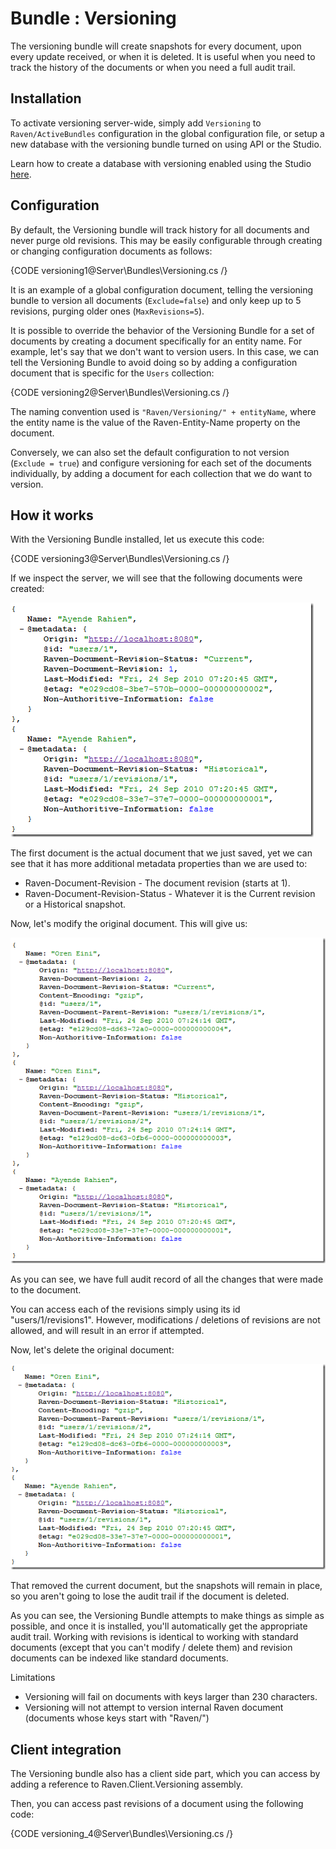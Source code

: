 # Bundle : Versioning

The versioning bundle will create snapshots for every document, upon every update received, or when it is deleted. It is useful when you need to track the history of the documents or when you need a full audit trail.

## Installation

To activate versioning server-wide, simply add `Versioning` to `Raven/ActiveBundles` configuration in the global configuration file, or setup a new database with the versioning bundle turned on using API or the Studio.

Learn how to create a database with versioning enabled using the Studio [here](../../studio/overview/settings/versioning).

## Configuration

By default, the Versioning bundle will track history for all documents and never purge old revisions. This may be easily configurable through creating or changing configuration documents as follows:

{CODE versioning1@Server\Bundles\Versioning.cs /}

It is an example of a global configuration document, telling the versioning bundle to version all documents (`Exclude=false`) and only keep up to 5 revisions, purging older ones (`MaxRevisions=5`).

It is possible to override the behavior of the Versioning Bundle for a set of documents by creating a document specifically for an entity name. For example, let's say that we don't want to version users. In this case, we can tell the Versioning Bundle to avoid doing so by adding a configuration document that is specific for the `Users` collection:

{CODE versioning2@Server\Bundles\Versioning.cs /}

The naming convention used is `"Raven/Versioning/" + entityName`, where the entity name is the value of the Raven-Entity-Name property on the document.

Conversely, we can also set the default configuration to not version (`Exclude = true`) and configure versioning for each set of the documents individually, by adding a document for each collection that we do want to version.

## How it works

With the Versioning Bundle installed, let us execute this code:

{CODE versioning3@Server\Bundles\Versioning.cs /}

If we inspect the server, we will see that the following documents were created:

![Figure 1: Versioned Documents](images\versioned_docs.png)

The first document is the actual document that we just saved, yet we can see that it has more additional metadata properties than we are used to:

* Raven-Document-Revision - The document revision (starts at 1).
* Raven-Document-Revision-Status - Whatever it is the Current revision or a Historical snapshot.

Now, let's modify the original document. This will give us:

![Figure 2: Versioned Documents, Modified](images\versioned_docs_2.png)

As you can see, we have full audit record of all the changes that were made to the document.

You can access each of the revisions simply using its id "users/1/revisions1". However, modifications / deletions of revisions are not allowed, and will result in an error if attempted.

Now, let's delete the original document:

![Figure 3: Versioned Documents, Deleted](images\versioned_docs_3.png)

That removed the current document, but the snapshots will remain in place, so you aren't going to lose the audit trail if the document is deleted. 

As you can see, the Versioning Bundle attempts to make things as simple as possible, and once it is installed, you'll automatically get the appropriate audit trail. Working with revisions is identical to working with standard documents (except that you can't modify / delete them) and revision documents can be indexed like standard documents.

Limitations

* Versioning will fail on documents with keys larger than 230 characters.
* Versioning will not attempt to version internal Raven document (documents whose keys start with "Raven/")

## Client integration

The Versioning bundle also has a client side part, which you can access by adding a reference to Raven.Client.Versioning assembly.

Then, you can access past revisions of a document using the following code:

{CODE versioning_4@Server\Bundles\Versioning.cs /}
